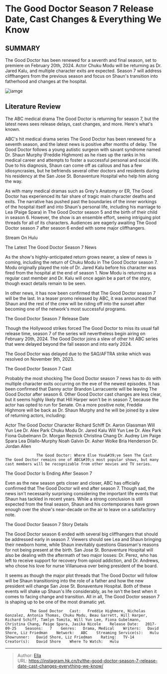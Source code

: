 # The Good Doctor Season 7 Release Date, Cast Changes &amp; Everything We Know


## SUMMARY 



  The Good Doctor has been renewed for a seventh and final season, set to premiere on February 20th, 2024.   Actor Chuku Modu will be returning as Dr. Jared Kalu, and multiple character exits are expected.   Season 7 will address cliffhangers from the previous season and focus on Shaun&#39;s transition into fatherhood and changes at the hospital.  

![iamge](https://static1.srcdn.com/wordpress/wp-content/uploads/2023/07/the-good-doctor-season-7-updates.jpg)

## Literature Review
The ABC medical drama The Good Doctor is returning for season 7, but the latest news sees release delays, cast changes, and more. Here&#39;s what&#39;s known.




ABC&#39;s hit medical drama series The Good Doctor has been renewed for a seventh season, and the latest news is positive after months of delay. The Good Doctor follows a young autistic surgeon with savant syndrome named Dr. Shaun Murphy (Freddie Highmore) as he rises up the ranks in his medical career and attempts to foster a successful personal and social life. Due to his diagnosis, Shaun can come off as callous and has a few idiosyncrasies, but he befriends several other doctors and residents during his residency at the San Jose St. Bonaventure Hospital who help him along the way.




As with many medical dramas such as Grey&#39;s Anatomy or ER, The Good Doctor has experienced its fair share of tragic main character deaths and exits. The narrative has pushed past the boundaries of the inner workings of the hospital itself and into Shaun&#39;s personal life, including his marriage to Lea (Paige Spara) in The Good Doctor season 5 and the birth of their child in season 6. However, the show is an ensemble effort, seeing intriguing plot threads for all of its characters. Audiences are eagerly awaiting The Good Doctor season 7 after season 6 ended with some major cliffhangers.

Stream On Hulu


 The Latest The Good Doctor Season 7 News 
         

As the show&#39;s highly-anticipated return grows nearer, a slew of news is coming, including the return of Chuku Modu in The Good Doctor season 7. Modu originally played the role of Dr. Jared Kalu before his character was fired from the hospital at the end of season 1. Now Modu is returning as a regular cast member and Dr. Kalu will once again be a part of the story, though exact details remain to be seen. 




In other news, it has now been confirmed that The Good Doctor season 7 will be the last. In a teaser promo released by ABC, it was announced that Shaun and the rest of the crew will be riding off into the sunset after becoming one of the network&#39;s most successful programs. 


 



 The Good Doctor Season 7 Release Date 
          

Though the Hollywood strikes forced The Good Doctor to miss its usual fall release time, season 7 of the series will nevertheless begin airing on February 20th, 2024. The Good Doctor joins a slew of other hit ABC series that were delayed beyond the fall season and into early 2024.






The Good Doctor was delayed due to the SAG/AFTRA strike which was resolved on November 9th, 2023.






 The Good Doctor Season 7 Cast 
          

Probably the most shocking The Good Doctor season 7 news has to do with multiple character exits occurring on the eve of the newest episodes. It has been confirmed that Danny actor Brandon Larracuente will be leaving The Good Doctor after season 6. Other Good Doctor cast changes are less clear, but it seems highly likely that Hill Harper won&#39;t be in season 7, because the actor has opted to run for Senate. On a more positive note, Freddie Highmore will be back as Dr. Shaun Murphy and he will be joined by a slew of returning actors, including:




 Actor  The Good Doctor Character   Richard Schiff  Dr. Aaron Glassman   Will Yun Lee  Dr. Alex Park   Chuku Modu  Dr. Jared Kalu   Will Yun Lee  Dr. Alex Park   Fiona Gubelmann  Dr. Morgan Reznick   Christina Chang  Dr. Audrey Lim   Paige Spara  Lea Dilallo-Murphy   Noah Galvin  Dr. Asher Wolke   Bria Henderson  Dr. Jordan Allen   



                  The Good Doctor: Where Else You&#39;ve Seen The Cast   The Good Doctor remains one of ABC&#39;s most popular shows, but many cast members will be recognizable from other movies and TV series.    






 The Good Doctor Is Ending After Season 7 
          

Even as the new season gets closer and closer, ABC has officially confirmed that The Good Doctor will end after season 7. Though sad, the news isn&#39;t necessarily surprising considering the important life events that Shaun has tackled in recent years. While a strong conclusion is still expected from the final season, Shaun and his contemporaries have grown enough over the show&#39;s near-decade on the air to leave on a satisfactory note. 



 The Good Doctor Season 7 Story Details 
          

The Good Doctor season 6 ended with several big cliffhangers that should be addressed early in season 7. Viewers should see Lea and Shaun bringing their newborn home, while Shaun inevitably questions Glassman&#39;s reasons for not being present at the birth. San Jose St. Bonaventure Hospital will also be dealing with the aftermath of two major losses: Dr. Perez, who has left to receive support for recovery from opioid addiction, and Dr. Andrews, who chose his love for nurse Villanueva over being president of the board.




It seems as though the major plot threads that The Good Doctor will follow will be Shaun transitioning into the role of a father and how the new president will change San Jose St. Bonaventure Hospital. Both of these events will shake up Shaun&#39;s life considerably, as he isn&#39;t the best when it comes to facing change and transition. All in all, The Good Doctor season 7 is shaping up to be one of the most dramatic yet.



 
               The Good Doctor   Cast:   Freddie Highmore, Nicholas Gonzalez, Antonia Thomas, Chuku Modu, Beau Garrett, Hill Harper, Richard Schiff, Tamlyn Tomita, Will Yun Lee, Fiona Gubelmann, Christina Chang, Paige Spara, Jasika Nicole    Release Date:   2017-09-25    Seasons:   7    Genres:   Drama, Medical    Writers:   David Shore, Liz Friedman    Network:   ABC    Streaming Service(s):   Hulu    Showrunner:   David Shore, Liz Friedman    Rating:   TV-14    Creator(s):   David Shore    Where To Watch:   Hulu      

---

> Author: [Ella](https://instagram.hk.cn/)  
> URL: https://instagram.hk.cn/tv/the-good-doctor-season-7-release-date-cast-changes-everything-we-know/  

